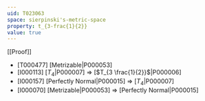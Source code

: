 ```yaml
---
uid: T023063
space: sierpinski's-metric-space
property: t_{3-frac{1}{2}}
value: true
---
```

[[Proof]]

* [T000477] [Metrizable|P000053]
* [I000113] [$T_4$|P000007] => [$T_{3 \frac{1}{2}}$|P000006]
* [I000157] [Perfectly Normal|P000015] => [$T_4$|P000007]
* [I000070] [Metrizable|P000053] => [Perfectly Normal|P000015]

